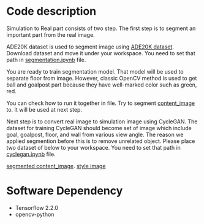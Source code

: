 # Code description
Simulation to Real part consists of two step. The first step is to segment an important part from the real image. 

ADE20K dataset is used to segment image using [ADE20K dataset](https://groups.csail.mit.edu/vision/datasets/ADE20K/). 
Download dataset and move it under your workspace. You need to set that path in [segmentation.ipynb](https://github.com/kimbring2/DeepSoccer/blob/master/sim2real/segmentation.ipynb) file.

You are ready to train segmentation model. That model will be used to separate floor from image. However, classic OpenCV method 
is used to get ball and goalpost part because they have well-marked color such as green, red.

You can check how to run it together in file. Try to segment [content_image](https://drive.google.com/drive/folders/1TuaYWI191L0lc4EaDm23olSsToEQRHYY?usp=sharing) to. It will be used at next step.

Next step is to convert real image to simulation image using CycleGAN. The dataset for training CycleGAN should become set of image which include goal, goalpost, floor, and wall from various view angle. The reason we applied segmention before this is to remove unrelated object. Please place two dataset of below to your workspace. You need to set that path in [cyclegan.ipynb](https://github.com/kimbring2/DeepSoccer/blob/master/sim2real/cyclegan.ipynb) file.

[segmented content_image](https://drive.google.com/drive/folders/1S4R7NGOu-IZZskSwGL5YXpU7-fVQLSqR?usp=sharing).
[style image](https://drive.google.com/drive/folders/166qiiv2Wx0d6-DZBwHiI7Xgg6r_9gmfy?usp=sharing)

# Software Dependency
- Tensorflow 2.2.0
- opencv-python
